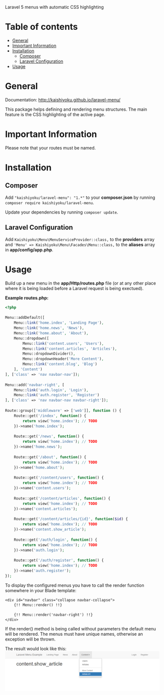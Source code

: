 Laravel 5 menus with automatic CSS highlighting

Table of contents
=================

  * [General](#general)
  * [Important Information](#important-information)
  * [Installation](#installation)
    * [Composer](#composer)
    * [Laravel Configuration](#laravel-configuration)
  * [Usage](#usage)


General
=======
Documentation: http://kaishiyoku.github.io/laravel-menu/

This package helps defining and rendering menu structures.
The main feature is the CSS highlighting of the active page.


Important Information
=====================
Please note that your routes must be named.


Installation
============

Composer
--------
Add ```"kaishiyoku/laravel-menu": "1.*"``` to your **composer.json**
by running ```composer require kaishiyoku/laravel-menu```.

Update your dependencies by running ```composer update```.

Laravel Configuration
---------------------
Add ```Kaishiyoku\Menu\MenuServiceProvider::class,``` to the **providers** array  
and ```'Menu' => Kaishiyoku\Menu\Facades\Menu::class,``` to the **aliases** array in **app/config/app.php**.

Usage
=====
Build up a new menu in the **app/Http/routes.php** file (or at any other place where it is being loaded before a Laravel request is being exectued).

**Example routes.php:**
```php
<?php

Menu::addDefault([
    Menu::link('home.index', 'Landing Page'),
    Menu::link('home.news', 'News'),
    Menu::link('home.about', 'About'),
    Menu::dropdown([
        Menu::link('content.users', 'Users'),
        Menu::link('content.articles', 'Articles'),
        Menu::dropdownDivider(),
        Menu::dropdownHeader('More Content'),
        Menu::link('content.blog', 'Blog')
    ], 'Content')
], ['class' => 'nav navbar-nav']);

Menu::add('navbar-right', [
    Menu::link('auth.login', 'Login'),
    Menu::link('auth.register', 'Register')
], ['class' => 'nav navbar-nav navbar-right']);

Route::group(['middleware' => ['web']], function () {
    Route::get('/index', function() {
        return view('home.index'); // TODO
    })->name('home.index');

    Route::get('/news', function() {
        return view('home.index'); // TODO
    })->name('home.news');

    Route::get('/about', function() {
        return view('home.index'); // TODO
    })->name('home.about');

    Route::get('/content/users', function() {
        return view('home.index'); // TODO
    })->name('content.users');

    Route::get('/content/articles', function() {
        return view('home.index'); // TODO
    })->name('content.articles');

    Route::get('/content/articles/{id}', function($id) {
        return view('home.index'); // TODO
    })->name('content.show_article');

    Route::get('/auth/login', function() {
        return view('home.index'); // TODO
    })->name('auth.login');

    Route::get('/auth/register', function() {
        return view('home.index'); // TODO
    })->name('auth.register');
});
```

To display the configured menus you have to call the render function somewhere in your Blade template:
```blade
<div id="navbar" class="collapse navbar-collapse">
    {!! Menu::render() !!}

    {!! Menu::render('navbar-right') !!}
</div>
```

If the render() method is being called without parameters the default menu will be rendered.
The menus must have unique names, otherwise an exception will be thrown.

The result would look like this:
![Screenshot 1](https://github.com/Kaishiyoku/laravel-menu/blob/master/screenshots/screenshot1.png "Basic menu implementation")
